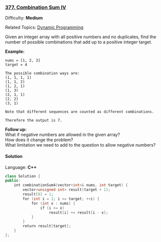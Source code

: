 ### [377\. Combination Sum IV](https://leetcode.com/problems/combination-sum-iv/)

Difficulty: **Medium**

Related Topics: [Dynamic Programming](https://leetcode.com/tag/dynamic-programming/)

Given an integer array with all positive numbers and no duplicates, find the number of possible combinations that add up to a positive integer target.

**Example:**

```
nums = [1, 2, 3]
target = 4

The possible combination ways are:
(1, 1, 1, 1)
(1, 1, 2)
(1, 2, 1)
(1, 3)
(2, 1, 1)
(2, 2)
(3, 1)

Note that different sequences are counted as different combinations.

Therefore the output is 7.
```

**Follow up:**  
What if negative numbers are allowed in the given array?  
How does it change the problem?  
What limitation we need to add to the question to allow negative numbers?

#### Solution

Language: **C++**

```c++
class Solution {
public:
    int combinationSum4(vector<int>& nums, int target) {
        vector<unsigned int> result(target + 1);
        result[0] = 1;
        for (int i = 1; i <= target; ++i) {
            for (int x : nums) {
                if (i >= x)
                    result[i] += result[i - x];
            }
        }
        return result[target];
    }
};
```
